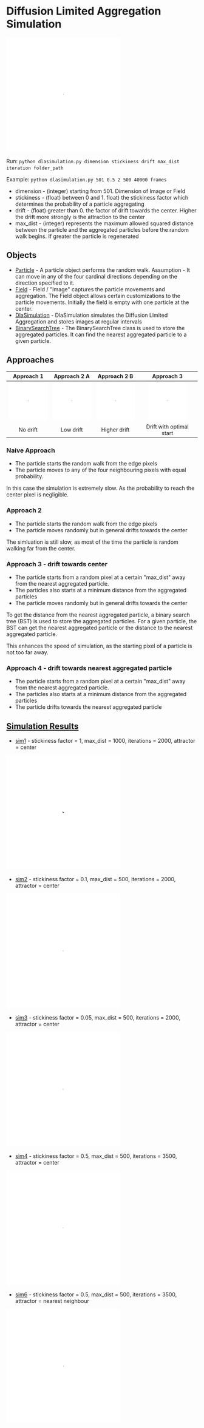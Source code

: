 # Diffusion Limited Aggregation Simulation
<img src="simulation_results/sim_best_loop.gif" width="300" height="300" />

Run:
`python dlasimulation.py dimension stickiness drift max_dist iteration folder_path`

Example: ``python dlasimulation.py 501 0.5 2 500 40000 frames``

* dimension - (integer) starting from 501. Dimension of Image or Field
* stickiness - (float) between 0 and 1. float) the stickiness factor which determines the probability of a particle aggregating
* drift - (float) greater than 0. the factor of drift towards the center. Higher the drift more strongly is the attraction to the center
* max_dist - (integer) represents the maximum allowed squared distance between 
the particle and the aggregated particles before the random walk begins.
 If greater the particle is regenerated
 
 ## Objects
 * [Particle](Particle.py) - A particle object performs the random walk. Assumption -  It can move in any of the four cardinal directions depending on the direction specified to it. 
 * [Field](Field.py) - Field / "Image" captures the particle movements and aggregation. The Field object allows certain customizations to the particle movements. Initially the field is empty with one particle at the center.
 * [DlaSimulation](dlasimulation.py) - DlaSimulation simulates the Diffusion Limited Aggregation and stores 
 images at regular intervals
 * [BinarySearchTree](BST.py) - The BinarySearchTree class is used to store the aggregated particles. It can find the nearest aggregated particle to a given particle. 
  
 ## Approaches
 |Approach 1 |Approach 2 A| Approach 2 B| Approach 3|
 |:---:|:---:|:---:|:---:|
 |![dla_1](simulation_results/randomwalk1.gif "low_drift")|![dla_1](simulation_results/randomwalk2.gif "low_drift")|![dla_1](simulation_results/randomwalk2_2.gif "low_drift")|![dla_1](simulation_results/randomwalk3.gif "low_drift")|
|No drift|Low drift|Higher drift|Drift with optimal start|
 ### Naive Approach 
  - The particle starts the random walk from the edge pixels
  - The particle moves to any of the four neighbouring pixels with equal probability.
 
 In this case the simulation is extremely slow. As the probability to reach the center pixel is negligible.
 
 ### Approach 2
   - The particle starts the random walk from the edge pixels
   - The particle moves randomly but in general drifts towards the center
   
  The simluation is still slow, as most of the time the particle is random walking far from the center.

   
 ### Approach 3 - drift towards center
   - The particle starts from a random pixel at a certain "max_dist" away from the nearest aggregated particle.
   - The particles also starts at a minimum distance from the aggregated particles
   - The particle moves randomly but in general drifts towards the center
     
   To get the distance from the nearest aggregated particle, a binary search tree (BST) is used to store the aggregated particles. 
   For a given particle, the BST can get the nearest aggregated particle or the distance to the nearest aggregated particle.
  
   
   This enhances the speed of simulation, as the starting pixel of a particle is not too far away.  

 ### Approach 4 - drift towards nearest aggregated particle
   - The particle starts from a random pixel at a certain "max_dist" away from the nearest aggregated particle.
   - The particles also starts at a minimum distance from the aggregated particles
   - The particle drifts towards the nearest aggregated particle

 ## [Simulation Results](simulation_results)
 * [sim1](simulation_results/sim1) - stickiness factor = 1, max_dist = 1000, iterations = 2000, attractor = center
 <img src="simulation_results/sim_1_loop.gif" width="300" height="300" />
 
 * [sim2](simulation_results/sim2) -  stickiness factor = 0.1, max_dist = 500, iterations = 2000, attractor = center
 <img src="simulation_results/sim_2_loop.gif" width="300" height="300" />
 
 * [sim3](simulation_results/sim3) -  stickiness factor = 0.05, max_dist = 500, iterations = 2000, attractor = center
 <img src="simulation_results/sim_3_loop.gif" width="300" height="300" />
 
 * [sim4](simulation_results/sim4) -  stickiness factor = 0.5, max_dist = 500, iterations = 3500, attractor = center
 <img src="simulation_results/sim_4_loop.gif" width="300" height="300" />
 
  * [sim6](simulation_results/sim6) -  stickiness factor = 0.5, max_dist = 500, iterations = 3500, attractor = nearest neighbour
 <img src="simulation_results/sim_best_loop.gif" width="300" height="300" />
 
